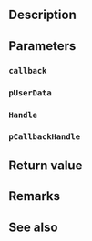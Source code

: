 ## Description

## Parameters

### `callback`

### `pUserData`

### `Handle`

### `pCallbackHandle`

## Return value

## Remarks

## See also